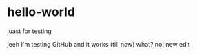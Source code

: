 # hello-world
juast for testing

jeeh I'm testing GitHub and it works (till now)
what? no!
new edit
